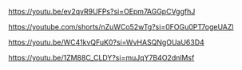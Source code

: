 https://youtu.be/ev2qvR9UFPs?si=OEpm7AGGpCVggfhJ

https://youtube.com/shorts/nZuWCo52wTg?si=0FOGu0PT7ogeUAZl

https://youtu.be/WC41kvQFuK0?si=WvHASQNgOUaU63D4

https://youtu.be/1ZM88C_CLDY?si=muJqY7B4O2dnlMsf